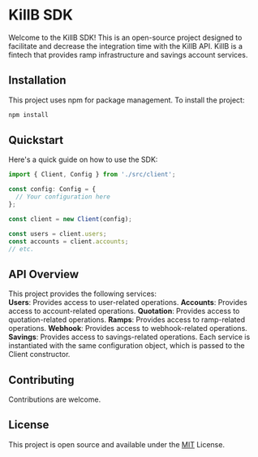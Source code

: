 # KillB SDK

Welcome to the KillB SDK! This is an open-source project designed to facilitate and decrease the integration time with the KillB API. KillB is a fintech that provides ramp infrastructure and savings account services.

## Installation

This project uses npm for package management. To install the project:

```bash
npm install
```
## Quickstart
Here's a quick guide on how to use the SDK:

```typescript
import { Client, Config } from './src/client';

const config: Config = {
  // Your configuration here
};

const client = new Client(config);

const users = client.users;
const accounts = client.accounts;
// etc.
```

## API Overview
This project provides the following services:  
**Users**: Provides access to user-related operations.
**Accounts**: Provides access to account-related operations.
**Quotation**: Provides access to quotation-related operations.
**Ramps**: Provides access to ramp-related operations.
**Webhook**: Provides access to webhook-related operations.
**Savings**: Provides access to savings-related operations.
Each service is instantiated with the same configuration object, which is passed to the Client constructor.

## Contributing
Contributions are welcome.

## License
This project is open source and available under the [MIT](LICENSE) License.
